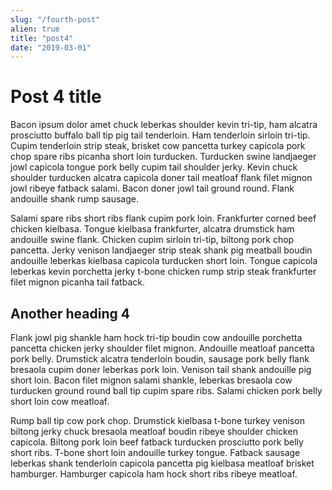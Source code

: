 ```yaml
---
slug: "/fourth-post"
alien: true
title: "post4"
date: "2019-03-01"
---
```


# Post 4 title

Bacon ipsum dolor amet chuck leberkas shoulder kevin tri-tip, ham alcatra prosciutto buffalo ball tip pig tail tenderloin. Ham tenderloin sirloin tri-tip. Cupim tenderloin strip steak, brisket cow pancetta turkey capicola pork chop spare ribs picanha short loin turducken. Turducken swine landjaeger jowl capicola tongue pork belly cupim tail shoulder jerky. Kevin chuck shoulder turducken alcatra capicola doner tail meatloaf flank filet mignon jowl ribeye fatback salami. Bacon doner jowl tail ground round. Flank andouille shank rump sausage.

Salami spare ribs short ribs flank cupim pork loin. Frankfurter corned beef chicken kielbasa. Tongue kielbasa frankfurter, alcatra drumstick ham andouille swine flank. Chicken cupim sirloin tri-tip, biltong pork chop pancetta. Jerky venison landjaeger strip steak shank pig meatball boudin andouille leberkas kielbasa capicola turducken short loin. Tongue capicola leberkas kevin porchetta jerky t-bone chicken rump strip steak frankfurter filet mignon picanha tail fatback.

## Another heading 4

Flank jowl pig shankle ham hock tri-tip boudin cow andouille porchetta pancetta chicken jerky shoulder filet mignon. Andouille meatloaf pancetta pork belly. Drumstick alcatra tenderloin boudin, sausage pork belly flank bresaola cupim doner leberkas pork loin. Venison tail shank andouille pig short loin. Bacon filet mignon salami shankle, leberkas bresaola cow turducken ground round ball tip cupim spare ribs. Salami chicken pork belly short loin cow meatloaf.

Rump ball tip cow pork chop. Drumstick kielbasa t-bone turkey venison biltong jerky chuck bresaola meatloaf boudin ribeye shoulder chicken capicola. Biltong pork loin beef fatback turducken prosciutto pork belly short ribs. T-bone short loin andouille turkey tongue. Fatback sausage leberkas shank tenderloin capicola pancetta pig kielbasa meatloaf brisket hamburger. Hamburger capicola ham hock short ribs ribeye meatloaf.
